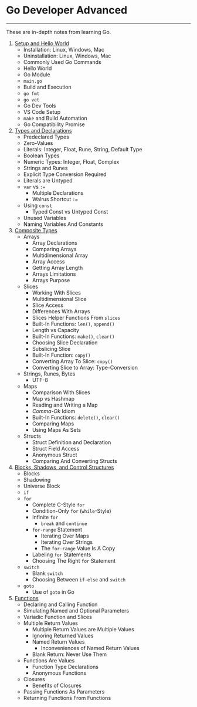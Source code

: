 # Go Developer Advanced

---

These are in-depth notes from learning Go.

1. [Setup and Hello World](./01-Setup-And-Hello-World/)
   - Installation: Linux, Windows, Mac
   - Uninstallation: Linux, Windows, Mac
   - Commonly Used Go Commands
   - Hello World
   - Go Module
   - `main.go`
   - Build and Execution
   - `go fmt`
   - `go vet`
   - Go Dev Tools
   - VS Code Setup
   - `make` and Build Automation
   - Go Compatibility Promise
2. [Types and Declarations](./02-Types-And-Declarations/)
   - Predeclared Types
   - Zero-Values
   - Literals: Integer, Float, Rune, String, Default Type
   - Boolean Types
   - Numeric Types: Integer, Float, Complex
   - Strings and Runes
   - Explicit Type Conversion Required
   - Literals are Untyped
   - `var` vs `:=`
     - Multiple Declarations
     - Walrus Shortcut `:=`
   - Using `const`
     - Typed Const vs Untyped Const
   - Unused Variables
   - Naming Variables And Constants
3. [Composite Types](./03-Composite-Types/)
   - Arrays
     - Array Declarations
     - Comparing Arrays
     - Multidimensional Array
     - Array Access
     - Getting Array Length
     - Arrays Limitations
     - Arrays Purpose
   - Slices
     - Working With Slices
     - Multidimensional Slice
     - Slice Access
     - Differences With Arrays
     - Slices Helper Functions From `slices`
     - Built-In Functions: `len()`, `append()`
     - Length vs Capacity
     - Built-In Functions: `make()`, `clear()`
     - Choosing Slice Declaration
     - Subslicing Slice
     - Built-In Function: `copy()`
     - Converting Array To Slice: `copy()`
     - Converting Slice to Array: Type-Conversion
   - Strings, Runes, Bytes
     - UTF-8
   - Maps
     - Comparison With Slices
     - Map vs Hashmap
     - Reading and Writing a Map
     - *Comma-Ok* Idiom
     - Built-In Functions: `delete()`, `clear()`
     - Comparing Maps
     - Using Maps As Sets
   - Structs
     - Struct Definition and Declaration
     - Struct Field Access
     - Anonymous Struct
     - Comparing And Converting Structs
4. [Blocks, Shadows, and Control Structures](./04-Blocks-Shadows-Control-Structures/)
    - Blocks
    - Shadowing
    - Universe Block
    - `if`
    - `for`
      - Complete C-Style `for`
      - Condition-Only `for` (`while`-Style)
      - Infinite `for`
        - `break` and `continue`
      - `for-range` Statement
        - Iterating Over Maps
        - Iterating Over Strings
        - The `for-range` Value Is A Copy
      - Labeling `for` Statements
      - Choosing The Right `for` Statement
    - `switch`
      - Blank `switch`
      - Choosing Between `if-else` and `switch`
    - `goto`
      - Use of `goto` in Go
5. [Functions](./05-Functions/)
    - Declaring and Calling Function
    - Simulating Named and Optional Parameters
    - Variadic Function and Slices
    - Multiple Return Values
      - Multiple Return Values are Multiple Values
      - Ignoring Returned Values
      - Named Return Values
        - Inconveniences of Named Return Values
      - Blank Return: Never Use Them
    - Functions Are Values
      - Function Type Declarations
      - Anonymous Functions
    - Closures
      - Benefits of Closures
    - Passing Functions As Parameters
    - Returning Functions From Functions
